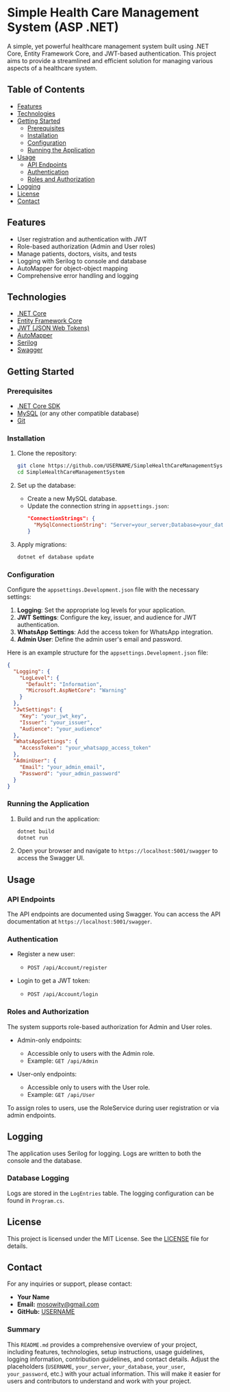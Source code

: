 
# Simple Health Care Management System (ASP .NET)

A simple, yet powerful healthcare management system built using .NET Core, Entity Framework Core, and JWT-based authentication. This project aims to provide a streamlined and efficient solution for managing various aspects of a healthcare system.

## Table of Contents

- [Features](#features)
- [Technologies](#technologies)
- [Getting Started](#getting-started)
  - [Prerequisites](#prerequisites)
  - [Installation](#installation)
  - [Configuration](#configuration)
  - [Running the Application](#running-the-application)
- [Usage](#usage)
  - [API Endpoints](#api-endpoints)
  - [Authentication](#authentication)
  - [Roles and Authorization](#roles-and-authorization)
- [Logging](#logging)
- [License](#license)
- [Contact](#contact)

## Features

- User registration and authentication with JWT
- Role-based authorization (Admin and User roles)
- Manage patients, doctors, visits, and tests
- Logging with Serilog to console and database
- AutoMapper for object-object mapping
- Comprehensive error handling and logging

## Technologies

- [.NET Core](https://dotnet.microsoft.com/)
- [Entity Framework Core](https://docs.microsoft.com/en-us/ef/core/)
- [JWT (JSON Web Tokens)](https://jwt.io/)
- [AutoMapper](https://automapper.org/)
- [Serilog](https://serilog.net/)
- [Swagger](https://swagger.io/)

## Getting Started

### Prerequisites

- [.NET Core SDK](https://dotnet.microsoft.com/download)
- [MySQL](https://www.mysql.com/) (or any other compatible database)
- [Git](https://git-scm.com/)

### Installation

1. Clone the repository:
   ```bash
   git clone https://github.com/USERNAME/SimpleHealthCareManagementSystem.git
   cd SimpleHealthCareManagementSystem
   ```

2. Set up the database:
   - Create a new MySQL database.
   - Update the connection string in `appsettings.json`:
     ```json
     "ConnectionStrings": {
       "MySqlConnectionString": "Server=your_server;Database=your_database;User=your_user;Password=your_password;"
     }
     ```

3. Apply migrations:
   ```bash
   dotnet ef database update
   ```

### Configuration

Configure the `appsettings.Development.json` file with the necessary settings:

1. **Logging**: Set the appropriate log levels for your application.
2. **JWT Settings**: Configure the key, issuer, and audience for JWT authentication.
3. **WhatsApp Settings**: Add the access token for WhatsApp integration.
4. **Admin User**: Define the admin user's email and password.

Here is an example structure for the `appsettings.Development.json` file:

```json
{
  "Logging": {
    "LogLevel": {
      "Default": "Information",
      "Microsoft.AspNetCore": "Warning"
    }
  },
  "JwtSettings": {
    "Key": "your_jwt_key",
    "Issuer": "your_issuer",
    "Audience": "your_audience"
  },
  "WhatsAppSettings": {
    "AccessToken": "your_whatsapp_access_token"
  },
  "AdminUser": {
    "Email": "your_admin_email",
    "Password": "your_admin_password"
  }
}
```


### Running the Application

1. Build and run the application:
   ```bash
   dotnet build
   dotnet run
   ```

2. Open your browser and navigate to `https://localhost:5001/swagger` to access the Swagger UI.


## Usage

### API Endpoints

The API endpoints are documented using Swagger. You can access the API documentation at `https://localhost:5001/swagger`.

### Authentication

- Register a new user:
  - `POST /api/Account/register`

- Login to get a JWT token:
  - `POST /api/Account/login`

### Roles and Authorization

The system supports role-based authorization for Admin and User roles.

- Admin-only endpoints:
  - Accessible only to users with the Admin role.
  - Example: `GET /api/Admin`

- User-only endpoints:
  - Accessible only to users with the User role.
  - Example: `GET /api/User`

To assign roles to users, use the RoleService during user registration or via admin endpoints.

## Logging

The application uses Serilog for logging. Logs are written to both the console and the database.

### Database Logging

Logs are stored in the `LogEntries` table. The logging configuration can be found in `Program.cs`.


## License

This project is licensed under the MIT License. See the [LICENSE](LICENSE) file for details.

## Contact

For any inquiries or support, please contact:

- **Your Name**
- **Email:** mosowity@gmail.com
- **GitHub:** [USERNAME](https://github.com/mohammed-switi)



### Summary

This `README.md` provides a comprehensive overview of your project, including features, technologies, setup instructions, usage guidelines, logging information, contribution guidelines, and contact details. Adjust the placeholders (`USERNAME`, `your_server`, `your_database`, `your_user`, `your_password`, etc.) with your actual information. This will make it easier for users and contributors to understand and work with your project.
